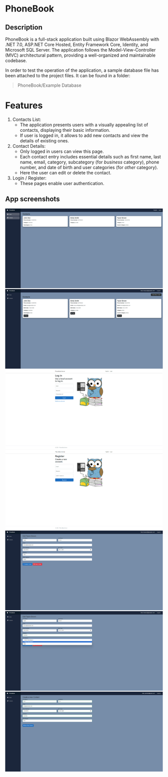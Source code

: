 # PhoneBook

## Description
PhoneBook is a full-stack application built using Blazor WebAssembly with .NET 7.0, ASP.NET Core Hosted, Entity Framework Core, Identity, and Microsoft SQL Server. 
The application follows the Model-View-Controller (MVC) architectural pattern, providing a well-organized and maintainable codebase.

In order to test the operation of the application, a sample database file has been attached to the project files.
It can be found in a folder:
> PhoneBook/Example Database

# Features
1. Contacts List:
   - The application presents users with a visually appealing list of contacts, displaying their basic information.
   - If user is logged in, it allows to add new contacts and view the details of existing ones.
2. Contact Details:
   - Only logged in users can view this page.
   - Each contact entry includes essential details such as first name, last name, email, category, subcategory (for _business_ category), phone number, and date of birth and user categories (for _other_ category).
   - Here the user can edit or delete the contact.
3. Login / Register:
   - These pages enable user authentication.

## App screenshots
![View of the home page for an unregistered user.](./Screenshots/contacts_unauthorized_page.png)
![View of the home page for the logged in user.](./Screenshots/contacts_authorized_page.png)
![Login view.](./Screenshots/login_page.png)
![Register view.](./Screenshots/register_page.png)
![Contact details view.](./Screenshots/details_page.png)
![Contact editing view.](./Screenshots/updating_contact_page.png)
![New contact creation view.](./Screenshots/create_contact_page.png)